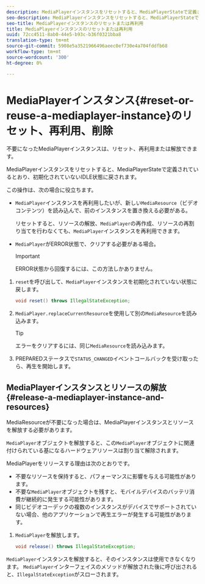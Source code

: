 ```yaml
---
description: MediaPlayerインスタンスをリセットすると、MediaPlayerStateで定義されているとおり、初期化されていないIDLE状態に戻されます。
seo-description: MediaPlayerインスタンスをリセットすると、MediaPlayerStateで定義されているとおり、初期化されていないIDLE状態に戻されます。
seo-title: MediaPlayerインスタンスのリセットまたは再利用
title: MediaPlayerインスタンスのリセットまたは再利用
uuid: 72cc4511-8ab0-44e5-b93c-b36f0321bba8
translation-type: tm+mt
source-git-commit: 5908e5a3521966496aeec0ef730e4a704fddfb68
workflow-type: tm+mt
source-wordcount: '300'
ht-degree: 0%

---
```



# MediaPlayerインスタンス{#reset-or-reuse-a-mediaplayer-instance}のリセット、再利用、削除

不要になったMediaPlayerインスタンスは、リセット、再利用または解放できます。

MediaPlayerインスタンスをリセットすると、MediaPlayerStateで定義されているとおり、初期化されていないIDLE状態に戻されます。

この操作は、次の場合に役立ちます。

* `MediaPlayer`インスタンスを再利用したいが、新しい`MediaResource`（ビデオコンテンツ）を読み込んで、前のインスタンスを置き換える必要がある。

   リセットすると、リソースの解放、`MediaPlayer`の再作成、リソースの再割り当てを行わなくても、`MediaPlayer`インスタンスを再利用できます。

* `MediaPlayer`がERROR状態で、クリアする必要がある場合。

   >[!IMPORTANT]
   >
   >ERROR状態から回復するには、この方法しかありません。

1. `reset`を呼び出して、`MediaPlayer`インスタンスを初期化されていない状態に戻します。

   ```java
   void reset() throws IllegalStateException; 
   ```

1. `MediaPlayer.replaceCurrentResource`を使用して別の`MediaResource`を読み込みます。

   >[!TIP]
   >
   >エラーをクリアするには、同じ`MediaResource`を読み込みます。

1. PREPAREDステータスで`STATUS_CHANGED`イベントコールバックを受け取ったら、再生を開始します。

## MediaPlayerインスタンスとリソースの解放{#release-a-mediaplayer-instance-and-resources}

MediaResourceが不要になった場合は、MediaPlayerインスタンスとリソースを解放する必要があります。

`MediaPlayer`オブジェクトを解放すると、この`MediaPlayer`オブジェクトに関連付けられている基になるハードウェアリソースは割り当て解除されます。

MediaPlayerをリリースする理由は次のとおりです。

* 不要なリソースを保持すると、パフォーマンスに影響を与える可能性があります。
* 不要な`MediaPlayer`オブジェクトを残すと、モバイルデバイスのバッテリ消費が継続的に発生する可能性があります。
* 同じビデオコーデックの複数のインスタンスがデバイスでサポートされていない場合、他のアプリケーションで再生エラーが発生する可能性があります。

1. `MediaPlayer`を解放します。

   ```java
   void release() throws IllegalStateException;
   ```

`MediaPlayer`インスタンスを解放すると、そのインスタンスは使用できなくなります。 `MediaPlayer`インターフェイスのメソッドが解放された後に呼び出されると、`IllegalStateException`がスローされます。